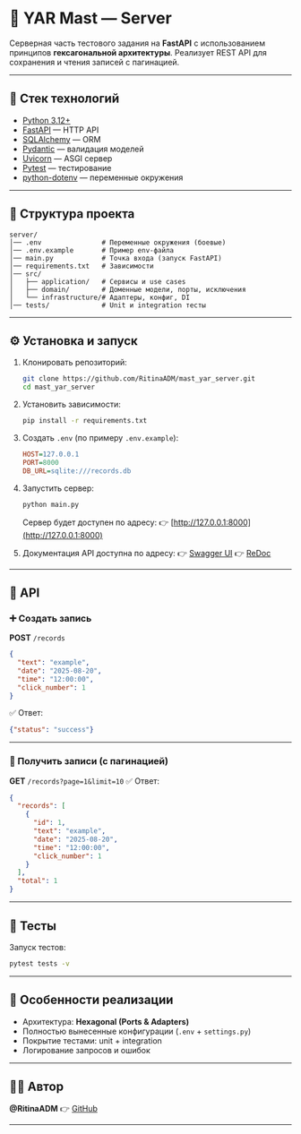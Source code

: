 # 📌 YAR Mast — Server

Серверная часть тестового задания на **FastAPI** с использованием принципов **гексагональной архитектуры**.
Реализует REST API для сохранения и чтения записей с пагинацией.

---

## 🚀 Стек технологий

* [Python 3.12+](https://www.python.org/)
* [FastAPI](https://fastapi.tiangolo.com/) — HTTP API
* [SQLAlchemy](https://www.sqlalchemy.org/) — ORM
* [Pydantic](https://docs.pydantic.dev/) — валидация моделей
* [Uvicorn](https://www.uvicorn.org/) — ASGI сервер
* [Pytest](https://docs.pytest.org/) — тестирование
* [python-dotenv](https://pypi.org/project/python-dotenv/) — переменные окружения

---

## 📂 Структура проекта

```
server/
│── .env               # Переменные окружения (боевые)
│── .env.example       # Пример env-файла
│── main.py            # Точка входа (запуск FastAPI)
│── requirements.txt   # Зависимости
│── src/
│   ├── application/   # Сервисы и use cases
│   ├── domain/        # Доменные модели, порты, исключения
│   └── infrastructure/# Адаптеры, конфиг, DI
│── tests/             # Unit и integration тесты
```

---

## ⚙️ Установка и запуск

1. Клонировать репозиторий:

   ```bash
   git clone https://github.com/RitinaADM/mast_yar_server.git
   cd mast_yar_server
   ```

2. Установить зависимости:

   ```bash
   pip install -r requirements.txt
   ```

3. Создать `.env` (по примеру `.env.example`):

   ```ini
   HOST=127.0.0.1
   PORT=8000
   DB_URL=sqlite:///records.db
   ```

4. Запустить сервер:

   ```bash
   python main.py
   ```

   Сервер будет доступен по адресу:
   👉 [http://127.0.0.1:8000](http://127.0.0.1:8000)

5. Документация API доступна по адресу:
   👉 [Swagger UI](http://127.0.0.1:8000/docs)
   👉 [ReDoc](http://127.0.0.1:8000/redoc)

---

## 📡 API

### ➕ Создать запись

**POST** `/records`

```json
{
  "text": "example",
  "date": "2025-08-20",
  "time": "12:00:00",
  "click_number": 1
}
```

✅ Ответ:

```json
{"status": "success"}
```

---

### 📖 Получить записи (с пагинацией)

**GET** `/records?page=1&limit=10`
✅ Ответ:

```json
{
  "records": [
    {
      "id": 1,
      "text": "example",
      "date": "2025-08-20",
      "time": "12:00:00",
      "click_number": 1
    }
  ],
  "total": 1
}
```

---

## 🧪 Тесты

Запуск тестов:

```bash
pytest tests -v
```

---

## 🔑 Особенности реализации

* Архитектура: **Hexagonal (Ports & Adapters)**
* Полностью вынесенные конфигурации (`.env` + `settings.py`)
* Покрытие тестами: unit + integration
* Логирование запросов и ошибок

---

## 👨‍💻 Автор

**@RitinaADM**
👉 [GitHub](https://github.com/RitinaADM)

---